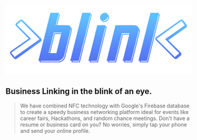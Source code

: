 ![Blink Logo](https://github.com/mi-chellenguyen/blink/blob/master/bink_logo.png)
## Business Linking in the blink of an eye.
>We have combined NFC technology with Google's Firebase database to create a speedy business networking platform ideal
>for events like career fairs, Hackathons, and random chance meetings. Don't have a resume or business card on you? No worries,
>simply tap your phone and send your online profile.
